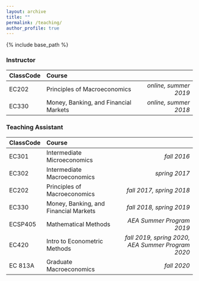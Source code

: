 ```yaml
---
layout: archive
title: ""
permalink: /teaching/
author_profile: true
---
```


{% include base_path %}

### Instructor


| ClassCode    | Course          |       |
| -------------|:-------------| -----:|
|EC202| Principles of Macroeconomics | *online, summer 2019*
|EC330| Money, Banking, and Financial Markets | *online, summer 2018*


### Teaching Assistant


| ClassCode    | Course          |       |
| -------------|:-------------| -----:|
|EC301 | Intermediate Microeconomics | *fall 2016* 
|EC302 | Intermediate Macroeconomics | *spring 2017* 
|EC202 | Principles of Macroeconomics | *fall 2017, spring 2018*
|EC330 | Money, Banking, and Financial Markets | *fall 2018, spring 2019* 
|ECSP405 | Mathematical Methods | *AEA Summer Program 2019*
|EC420| Intro to Econometric Methods | *fall 2019, spring 2020, AEA Summer Program 2020*
|EC 813A| Graduate Macroeconomics | *fall 2020*
